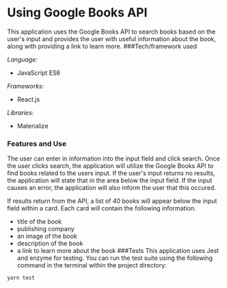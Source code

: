 # Using Google Books API
This application uses the Google Books API to search books based on the user's input and provides the user with useful information about the book, along with providing a link to learn more.
###Tech/framework used

*Language:*
- JavaScript ES6

*Frameworks:*
- React.js

*Libraries:*
- Materialize

### Features and Use
The user can enter in information into the input field and click search. Once the user clicks search, the application will utilize the Google Books API to find books related to the users input. If the user's input returns no results, the application will state that in the area below the input field. If the input causes an error, the application will also inform the user that this occured.

If results return from the API, a list of 40 books will appear below the input field within a card. Each card will contain the following information.

- title of the book
- publishing company
- an image of the book
- description of the book
- a link to learn more about the book
###Tests
This application uses Jest and enzyme for testing. You can run the test suite using the following command in the terminal within the project directory:

```
yarn test
```
